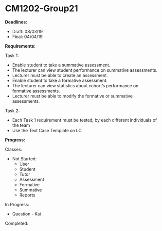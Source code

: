 # CM1202-Group21

**Deadlines:**
- Draft: 08/03/19
- Final: 04/04/19
 
**Requirements:**

Task 1:
- Enable student to take a summative assessment. 
- The lecturer can view student performance on summative assessments.
- Lecturer must be able to create an assessment.
-	Enable student to take a formative assessment. 
- The lecturer can view statistics about cohort’s performance on formative assessments.
- Lecturer must be able to modify the formative or summative assessments.

Task 2:
- Each Task 1 requirement must be tested, by each different individuals of the team
- Use the Text Case Template on LC
 
**Progress:**

Classes:
- Not Started:
  - User
  - Student
  - Tutor
  - Assessment
  - Formative
  - Summative
  - Reports
  
In Progress:
  - Question - Kai
  
Completed:
